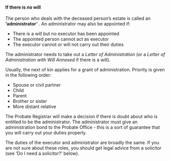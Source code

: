 ####  If there is no will

The person who deals with the deceased person’s estate is called an
**‘administrator’** . An administrator may also be appointed if:

  * There is a will but no executor has been appointed 
  * The appointed person cannot act as executor 
  * The executor cannot or will not carry out their duties 

The administrator needs to take out a _Letter of Administration_ (or a _Letter
of Administration with Will Annexed_ if there is a will).

Usually, the next of kin applies for a grant of administration. Priority is
given in the following order:

  * Spouse or civil partner 
  * Child 
  * Parent 
  * Brother or sister 
  * More distant relative 

The Probate Registrar will make a decision if there is doubt about who is
entitled to be the administrator. The administrator must give an
administration bond to the Probate Office - this is a sort of guarantee that
you will carry out your duties properly.

The duties of the executor and administrator are broadly the same. If you are
not sure about these roles, you should get legal advice from a solicitor (see
‘Do I need a solicitor?’ below).
